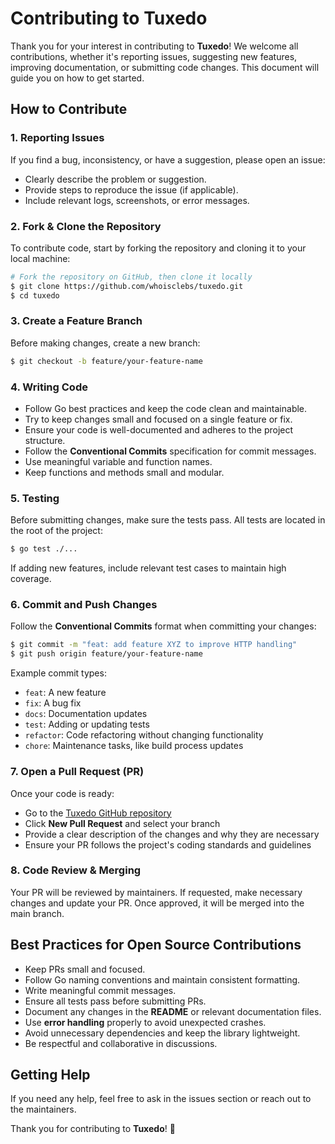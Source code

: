 # Contributing to Tuxedo

Thank you for your interest in contributing to **Tuxedo**! We welcome all contributions, whether it's reporting issues, suggesting new features, improving documentation, or submitting code changes. This document will guide you on how to get started.

## How to Contribute

### 1. Reporting Issues
If you find a bug, inconsistency, or have a suggestion, please open an issue:
- Clearly describe the problem or suggestion.
- Provide steps to reproduce the issue (if applicable).
- Include relevant logs, screenshots, or error messages.

### 2. Fork & Clone the Repository
To contribute code, start by forking the repository and cloning it to your local machine:
```sh
# Fork the repository on GitHub, then clone it locally
$ git clone https://github.com/whoisclebs/tuxedo.git
$ cd tuxedo
```

### 3. Create a Feature Branch
Before making changes, create a new branch:
```sh
$ git checkout -b feature/your-feature-name
```

### 4. Writing Code
- Follow Go best practices and keep the code clean and maintainable.
- Try to keep changes small and focused on a single feature or fix.
- Ensure your code is well-documented and adheres to the project structure.
- Follow the **Conventional Commits** specification for commit messages.
- Use meaningful variable and function names.
- Keep functions and methods small and modular.

### 5. Testing
Before submitting changes, make sure the tests pass. All tests are located in the root of the project:
```sh
$ go test ./...
```
If adding new features, include relevant test cases to maintain high coverage.

### 6. Commit and Push Changes
Follow the **Conventional Commits** format when committing your changes:
```sh
$ git commit -m "feat: add feature XYZ to improve HTTP handling"
$ git push origin feature/your-feature-name
```
Example commit types:
- `feat`: A new feature
- `fix`: A bug fix
- `docs`: Documentation updates
- `test`: Adding or updating tests
- `refactor`: Code refactoring without changing functionality
- `chore`: Maintenance tasks, like build process updates

### 7. Open a Pull Request (PR)
Once your code is ready:
- Go to the [Tuxedo GitHub repository](https://github.com/whoisclebs/tuxedo)
- Click **New Pull Request** and select your branch
- Provide a clear description of the changes and why they are necessary
- Ensure your PR follows the project's coding standards and guidelines

### 8. Code Review & Merging
Your PR will be reviewed by maintainers. If requested, make necessary changes and update your PR. Once approved, it will be merged into the main branch.

## Best Practices for Open Source Contributions
- Keep PRs small and focused.
- Follow Go naming conventions and maintain consistent formatting.
- Write meaningful commit messages.
- Ensure all tests pass before submitting PRs.
- Document any changes in the **README** or relevant documentation files.
- Use **error handling** properly to avoid unexpected crashes.
- Avoid unnecessary dependencies and keep the library lightweight.
- Be respectful and collaborative in discussions.

## Getting Help
If you need any help, feel free to ask in the issues section or reach out to the maintainers.

Thank you for contributing to **Tuxedo**! 🚀
